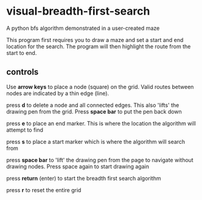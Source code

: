 # visual-breadth-first-search
A python bfs algorithm demonstrated in a user-created maze

This program first requires you to draw a maze and set a start and end location for the search.  The program will then highlight the route from the start to end.

## controls
Use **arrow keys** to place a node (square) on the grid.  Valid routes between nodes are indicated by a thin edge (line).

press **d** to delete a node and all connected edges.  This also 'lifts' the drawing pen from the grid.  Press **space bar** to put the pen back down

press **e** to place an end marker.  This is where the location the algorithm will attempt to find

press **s** to place a start marker which is where the algorithm will search from

press **space bar** to 'lift' the drawing pen from the page to navigate without drawing nodes.  Press space again to start drawing again

press **return** (enter) to start the breadth first search algorithm

press **r** to reset the entire grid
